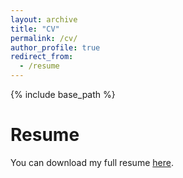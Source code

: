 ```yaml
---
layout: archive
title: "CV"
permalink: /cv/
author_profile: true
redirect_from:
  - /resume
---
```


{% include base_path %}

Resume
======
You can download my full resume [here](../files/ResumeSarahH.pdf).
